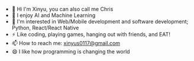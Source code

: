 - 👋 Hi I'm Xinyu, you can also call me Chris
- 🌱 I enjoy AI and Machine Learning
- 🌱 I'm interested in Web/Mobile development and software development; Python, React/React Native
- ⚡ Like coding, playing games, hanging out with friends, and EAT!
- 📫 How to reach me: xinyus0117@gmail.com
- 😄 I like how programming is changing the world
